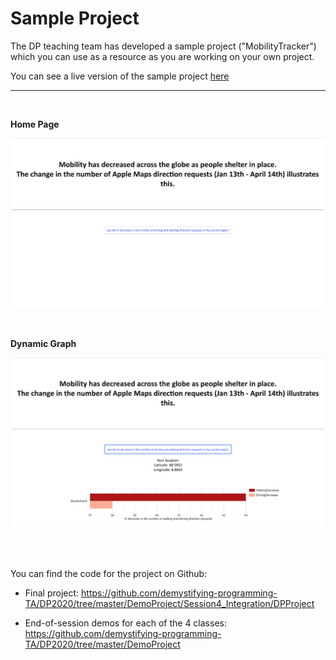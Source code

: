 # Sample Project

The DP teaching team has developed a sample project ("MobilityTracker") which you can use as a resource as you are working on your own project. 

You can see a live version of the sample project [here](http://dpenv.eba-m3matske.us-west-2.elasticbeanstalk.com/demo/home)

<hr>
<br>

**Home Page**

![index](../assets/session4/index1.png) 

<br>

**Dynamic Graph**  

![graph](../assets/session4/graph1.png)

<br><br>

You can find the code for the project on Github:
* Final project: https://github.com/demystifying-programming-TA/DP2020/tree/master/DemoProject/Session4_Integration/DPProject

* End-of-session demos for each of the 4 classes: https://github.com/demystifying-programming-TA/DP2020/tree/master/DemoProject

